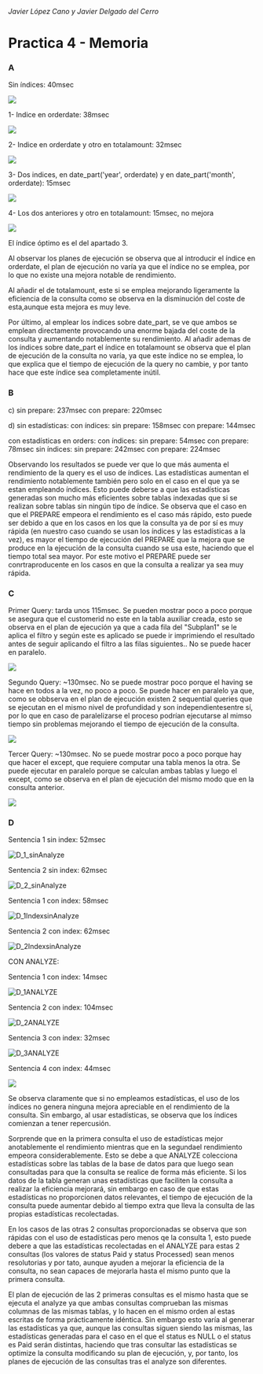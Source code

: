 *Javier López Cano y Javier Delgado del Cerro*

# Practica 4 - Memoria

### A

Sin índices: 40msec

![](/home/javi/Documentos/Practicas_SI1/Practica4/A_a.png)

1- Indice en orderdate: 38msec

![](/home/javi/Documentos/Practicas_SI1/Practica4/A_c1.png)

2- Indice en orderdate y otro en totalamount: 32msec

![](/home/javi/Documentos/Practicas_SI1/Practica4/A_c2.png)

3- Dos indices, en date_part('year', orderdate) y en date_part('month', orderdate): 15msec

![](/home/javi/Documentos/Practicas_SI1/Practica4/A_c3.png)

4- Los dos anteriores y otro en totalamount: 15msec, no mejora

![](/home/javi/Documentos/Practicas_SI1/Practica4/A_c4.png)

El índice óptimo es el del apartado 3.

Al observar los planes de ejecución se observa que al introducir el índice en orderdate, el plan de ejecución no varía ya que el índice no se emplea, por lo que no existe una mejora notable de rendimiento.

Al añadir el de totalamount, este si se emplea mejorando ligeramente la eficiencia de la consulta como se observa en la disminución del coste de esta,aunque esta mejora es muy leve.

Por último, al emplear los índices sobre date_part, se ve que ambos se emplean directamente provocando una enorme bajada del coste de la consulta y aumentando notablemente su rendimiento. Al añadir ademas de los índices sobre date_part el índice en totalamount se observa que el plan de ejecución de la consulta no varía, ya que este índice no se emplea, lo que explica que el tiempo de ejecución de la query no cambie, y por tanto hace que este índice sea completamente inútil.


### B

c)	sin prepare: 237msec
	con prepare: 220msec

d)	sin estadísticas:
		con índices:
			sin prepare: 158msec
			con prepare: 144msec

con estadísticas en orders:
		con índices:
			sin prepare: 54msec
			con prepare: 78msec
		sin índices:
			sin prepare: 242msec
			con prepare: 224msec
	
Observando los resultados se puede ver que lo que más aumenta el rendimiento de la query es el uso de índices. Las estadísticas aumentan el rendimiento notablemente también pero solo en el caso en el que ya se estan empleando índices. Esto puede deberse a que las estadísticas generadas son mucho más eficientes sobre tablas indexadas que si se realizan sobre tablas sin ningún tipo de índice.
Se observa que el caso en que el PREPARE empeora el rendimiento es el caso más rápido, esto puede ser debido a que en los casos en los que la consulta ya de por sí es muy rápida (en nuestro caso cuando se usan los índices y las estadísticas a la vez), es mayor el tiempo de ejecución del PREPARE que la mejora que se produce en la ejecución de la consulta cuando se usa este, haciendo que el tiempo total sea mayor.
Por este motivo el PREPARE puede ser conrtraproducente en los casos en que la consulta a realizar ya sea muy rápida.


### C
Primer Query: tarda unos 115msec. Se pueden mostrar poco a poco porque se asegura que el customerid no este en la tabla auxiliar creada, esto se observa en el plan de ejecución ya que a cada fila del "Subplan1" se le aplica el filtro y según este es aplicado se puede ir imprimiendo el resultado antes de seguir aplicando el filtro a las filas siguientes.. No se puede hacer en paralelo.

![](/home/javi/Documentos/Practicas_SI1/Practica4/C_1.png)



Segundo Query: ~130msec. No se puede mostrar poco porque el having se hace en todos a la vez, no poco a poco. Se puede hacer en paralelo ya que, como se obbserva en el plan de ejecución existen 2 sequential queries que se ejecutan en el mismo nivel de profundidad y son independientesentre sí, por lo que en caso de paralelizarse el proceso podrían ejecutarse al mimso tiempo sin problemas mejorando el tiempo de ejecución de la consulta.

![](/home/javi/Documentos/Practicas_SI1/Practica4/C_2.png)



Tercer Query: ~130msec. No se puede mostrar poco a poco porque hay que hacer el except, que requiere computar una tabla menos la otra. Se puede ejecutar en paralelo porque se calculan ambas tablas y luego el except, como se observa en el plan de ejecución del mismo modo que en la consulta anterior.

![](/home/javi/Documentos/Practicas_SI1/Practica4/C_3.png)



### D

Sentencia 1 sin index: 52msec

![D_1_sinAnalyze](/home/javi/Documentos/Practicas_SI1/Practica4/D_1_sinAnalyze.png)

Sentencia 2 sin index: 62msec

![D_2_sinAnalyze](/home/javi/Documentos/Practicas_SI1/Practica4/D_2_sinAnalyze.png)

Sentencia 1 con index: 58msec

![D_1IndexsinAnalyze](/home/javi/Documentos/Practicas_SI1/Practica4/D_1IndexsinAnalyze.png)

Sentencia 2 con index: 62msec

![D_2IndexsinAnalyze](/home/javi/Documentos/Practicas_SI1/Practica4/D_2IndexsinAnalyze.png)



CON ANALYZE:

Sentencia 1 con index: 14msec

![D_1ANALYZE](/home/javi/Documentos/Practicas_SI1/Practica4/D_1ANALYZE.png)

Sentencia 2 con index: 104msec

![D_2ANALYZE](/home/javi/Documentos/Practicas_SI1/Practica4/D_2ANALYZE.png)

Sentencia 3 con index: 32msec

![D_3ANALYZE](/home/javi/Documentos/Practicas_SI1/Practica4/D_3ANALYZE.png)

Sentencia 4 con index: 44msec

![](/home/javi/Documentos/Practicas_SI1/Practica4/D_4ANALYZE.png)

Se observa claramente que si no empleamos estadísticas, el uso de los índices no genera ninguna mejora apreciable en el rendimiento de la consulta. Sin embargo, al usar estadísticas, se observa que los índices comienzan a tener repercusión.

Sorprende que en la primera consulta el uso de estadísticas mejor anotablemente el rendimiento mientras que en la segundael rendimiento empeora considerablemente. Esto se debe a que ANALYZE colecciona estadísticas sobre las tablas de la base de datos para que luego sean consultadas para que la consulta se realice de forma más eficiente. Si los datos de la tabla generan unas estadísticas que faciliten la consulta a realizar la eficiencia mejorará, sin embargo en caso de que estas estadísticas no proporcionen datos relevantes, el tiempo de ejecución de la consulta puede aumentar debido al tiempo extra que lleva la consulta de las propias estadísticas recolectadas.

En los casos de las otras 2 consultas proporcionadas se observa que son rápidas con el uso de estadísticas pero menos qe la consulta 1, esto puede debere a que las estadísticas recolectadas en el ANALYZE para estas 2 consultas (los valores de status Paid y status Processed) sean menos resolutorias y por tato, aunque ayuden a mejorar la eficiencia de la consulta, no sean capaces de mejorarla hasta el mismo punto que la primera consulta.

El plan de ejecución de las 2 primeras consultas es el mismo hasta que se ejecuta el analyze ya que ambas consultas comprueban las mismas columnas de las mismas tablas, y lo hacen en el mismo orden al estas escritas de forma prácticamente idéntica. Sin embargo esto varía al generar las estadísticas ya que, aunque las consultas siguen siendo las mismas, las estadísticas generadas para el caso en el que el status es NULL o el status es Paid serán distintas, haciendo que tras consultar las estadísticas se optimize la consulta modificando su plan de ejecución, y, por tanto, los planes de ejecución de las consultas tras el analyze son diferentes.


